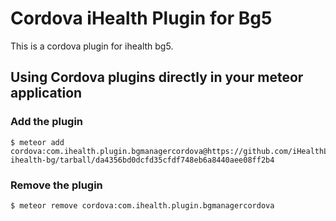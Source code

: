 # Cordova iHealth Plugin for Bg5

This is a cordova plugin for ihealth bg5.

## Using Cordova plugins directly in your meteor application

### Add the plugin

    $ meteor add cordova:com.ihealth.plugin.bgmanagercordova@https://github.com/iHealthLab/plugin-ihealth-bg/tarball/da4356bd0dcfd35cfdf748eb6a8440aee08ff2b4


### Remove the plugin

    $ meteor remove cordova:com.ihealth.plugin.bgmanagercordova
    
